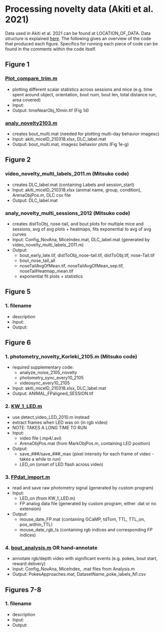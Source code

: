 # Processing novelty data (Akiti et al. 2021)

Data used in Akiti et al. 2021 can be found at LOCATION_OF_DATA. Data structure is explained [here](https://github.com/ckakiti/Novelty_paper_2021/blob/main/DataStructure.md). The following gives an overview of the code that produced each figure. Specifics for running each piece of code can be found in the comments within the code itself.

## Figure 1

### [Plot_compare_trim.m](https://github.com/ckakiti/Novelty_paper_2021/blob/main/primary_code/Plot_compare_trim.m)
- plotting different scalar statistics across sessions and mice (e.g. time spent around object, orientation, bout num, bout len, total  distance run, area covered)
- Input: 
- Output: timeNearObj_10min.tif (Fig 1d)

### [analy_novelty2103.m](https://github.com/ckakiti/Novelty_paper_2021/blob/main/primary_code/analy_novelty2103.m)
- creates bout_multi.mat (needed for plotting multi-day behavior imagesc)
- Input: akiti_miceID_210318.xlsx, DLC_label.mat
- Output: bout_multi.mat, imagesc behavior plots (Fig 1e-g)

## Figure 2

### video_novelty_multi_labels_2011.m (Mitsuko code)
- creates DLC_label.mat (containing Labels and session_start)
- Input: akiti_miceID_210318.xlsx (animal name, group, condition), ArenaObjPos.m, DLC csv file
- Output: DLC_label.mat

### analy_novelty_multi_sessions_2012 (Mitsuko code)
- creates distToObj, nose-tail, and bout plots for multiple mice and sessions, avg of avg plots + heatmaps, fits exponential to avg of avg curves
- Input: Config_NovAna, MiceIndex.mat, DLC_label.mat (generated by video_novelty_multi_labels_2011.m)
- Output: 
  - bout_early_late.tif, distToObj_nose-tail.tif, distToObj.tif, nose-Tail.tif
  - bout_nose_tail_all
  - noseTailAvgOfMean.tif, noseTailAvgOfMean_sep.tif, noseTailHeatmap_mean.tif
  - exponential fit plots + statistics

## Figure 5

### 1. filename
- description
- Input: 
- Output: 

## Figure 6

### 1. photometry_novelty_Korleki_2105.m (Mitsuko code)
- required supplementary code:
  - analyze_noise_2105_novelty
  - photometry_sync_every10_2105
  - videosync_every10_2105
- Input: akiti_miceID_210318.xlsx, DLC_label.mat
- Output: ANIMAL_FPaligned_SESSION.tif

### 2. [KW_1_LED.m](https://github.com/ckakiti/Novelty_paper_2021/blob/master/FurtherAnalysis/KW_1_LED.m)
- use detect_video_LED_2010.m instead
- extract frames when LED was on (in rgb video)
- NOTE: TAKES A LONG TIME TO RUN
- Input:
  - video file (.mp4/.avi)
  - ArenaObjPos.mat (from MarkObjPos.m, containing LED position)
- Output: 
  -  save_###/save_###_max (pixel intensity for each frame of video - takes a while to run)
  -  LED_on (onset of LED flash across video)

### 3. [FPdat_import.m](https://github.com/ckakiti/Novelty_paper_2021/blob/master/FPdat_import.m)
- read and save raw photometry signal (generated by custom program)
- Input:
  - LED_on (from KW_1_LED.m)
  - FP analog data file (generated by custom program, either .dat or no extension)
- Output:
  - mouse_date_FP.mat (containing GCaMP, tdTom, TTL, TTL_on, pos_within_TTL)
  - mouse_date_rgb_ts (containing rgb indices and corresponding FP indices)

### 4. [bout_analysis.m](https://github.com/ckakiti/Novelty_paper_2021/blob/master/FurtherAnalysis/bout_analysis.m) OR hand-annotate
- annotate rgb/depth video with significant events (e.g. pokes, bout start, reward delivery)
- Input: Config_NovAna, MiceIndex, .mat files from Analysis.m
- Output: PokesApproaches.mat, DatasetName_poke_labels_N1.csv

## Figures 7-8

### 1. filename
- description
- Input: 
- Output: 
